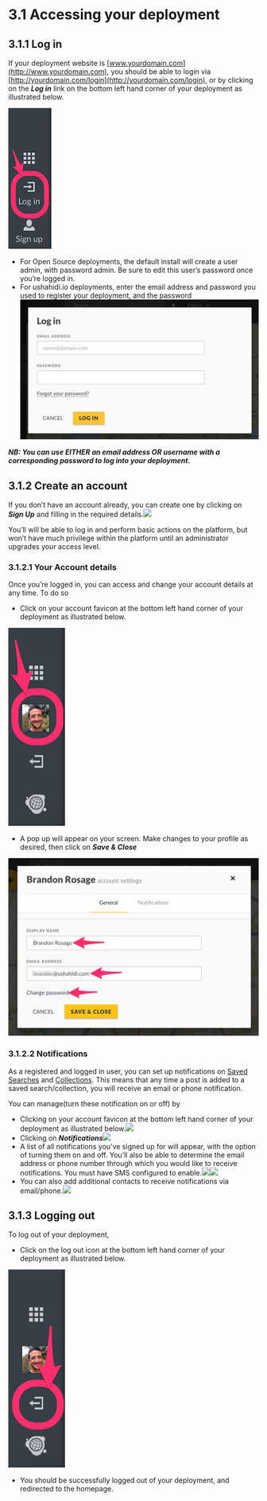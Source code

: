 # 3.1 Accessing your deployment

## 3.1.1 Log in <a id="3-1-1-log-in"></a>

If your deployment website is [www.yourdomain.com](http://www.yourdomain.com), you should be able to login via [http://yourdomain.com/login](http://yourdomain.com/login), or by clicking on the _**Log in**_ link on the bottom left hand corner of your deployment as illustrated below.

![](../.gitbook/assets/log_in.png)

* For Open Source deployments, the default install will create a user admin, with password admin. Be sure to edit this user’s password once you’re logged in.
* For ushahidi.io deployments, enter the email address and password you used to register your deployment, and the password![Screen Shot 2016-06-02 at 4.42.45 PM.png](../.gitbook/assets/screen_shot_2016-06-02_at_44245_p.png)

_**NB: You can use EITHER an email address OR username with a corresponding password to log into your deployment.**_

## 3.1.2 Create an account <a id="3-1-2-create-an-account"></a>

If you don’t have an account already, you can create one by clicking on _**Sign Up**_ and filling in the required details.![](https://lh4.googleusercontent.com/Hg3QIlW0XrU9IWckErw0w1o5NcQftOXfvfiml0VBfO969o2MtLBA5QJqwxSRNdNv2jmVLheCGVD6p77wA6pST3943XtxAiQSSclzaV5X6MNMQhDPU21dezPomc8giu4LeGxE3glS)

You’ll will be able to log in and perform basic actions on the platform, but won’t have much privilege within the platform until an administrator upgrades your access level.

### 3.1.2.1 Your Account details <a id="3-1-2-1-your-account-details"></a>

Once you’re logged in, you can access and change your account details at any time. To do so

* Click on your account favicon at the bottom left hand corner of your deployment as illustrated below.

![](../.gitbook/assets/click_on_account.png)

* A pop up will appear on your screen. Make changes to your profile as desired, then click on _**Save & Close**_

![](../.gitbook/assets/update_your_profile.png)

### 3.1.2.2 Notifications <a id="3-1-2-2-notifications"></a>

As a registered and logged in user, you can set up notifications on [Saved Searches](../7.-analysing-data-on-your-deployment/7.1-saved-searches.md) and [Collections](../7.-analysing-data-on-your-deployment/7.2-collections.md). This means that any time a post is added to a saved search/collection, you will receive an email or phone notification.

You can manage\(turn these notification on or off\) by

* Clicking on your account favicon at the bottom left hand corner of your deployment as illustrated below.![](https://lh5.googleusercontent.com/mnk2TAiFpj2X0Rbd2lTp9QgbD0-JgiMSXFMUo73ZZyGQu3atQ-2MM0WB6cOy9xDAPgyPdaVQLkXnRJNMgcovyPnj03kykYVNnrgeN7HiislAubcWMRUX4tFTpP-eknFNIeXTiOvW)
* Clicking on _**Notifications**_![](https://lh6.googleusercontent.com/pPfK56y2-NVum3jGSDKeTm2ui9pUkFHk1byOBUu7ybbu8xhfeNF3-mFADMWNwcNzd3k_rh-rkY8YWRB_p1DF_UsNsAP1Z2Sui5s_shG55Ijg88paQNR3LV-785VnslTus2jNcQM5)
* A list of all notifications you’ve signed up for will appear, with the option of turning them on and off. You’ll also be able to determine the email address or phone number through which you would like to receive notifications. You must have SMS configured to enable.![](https://lh5.googleusercontent.com/XEPXy_Y1n7GkXCqH7ByV4xf6fbpDL5xs01Lo0x2nuS1ISGttikMLCLEjzGNm4J2sBR8B-ybsXGU4cYzSgyPll2JgOIdYftUIZLlej7DA34gLUAwFKpiMcySbbQtvqIPfL0oUk-sh)![](https://lh6.googleusercontent.com/bi0HO7MMepOKGFQ_Au4aTzjZwzcgk76Ked6ODEKSCwaX04qiRWr8Dt7FWYWJc3QomQQICt6l7pmCflkJbj2YAhJPB_arBo20ngcISWZtOFM8vCkNY1paDYfV0Gx1uqMG2pjFyYqY)
* You can also add additional contacts to receive notifications via email/phone.![](https://lh6.googleusercontent.com/F8rr7j0ELQAS8f4wY3KdlTqkqIOconnQ6wWvtSsgcA8AD1FO9ON-Cnp7Zod_X5rCEIohyBRzRq8dMmd3m3HuJVZvnDZRut9Gu0zdBwkpQGTJ90Zi2eXarx-xVgacdHYdmDYn4-9A)

## 3.1.3 Logging out <a id="3-1-3-logging-out"></a>

To log out of your deployment,

* Click on the log out icon at the bottom left hand corner of your deployment as illustrated below.

![Log\_out.png](../.gitbook/assets/logout.png)

* You should be successfully logged out of your deployment, and redirected to the homepage.

